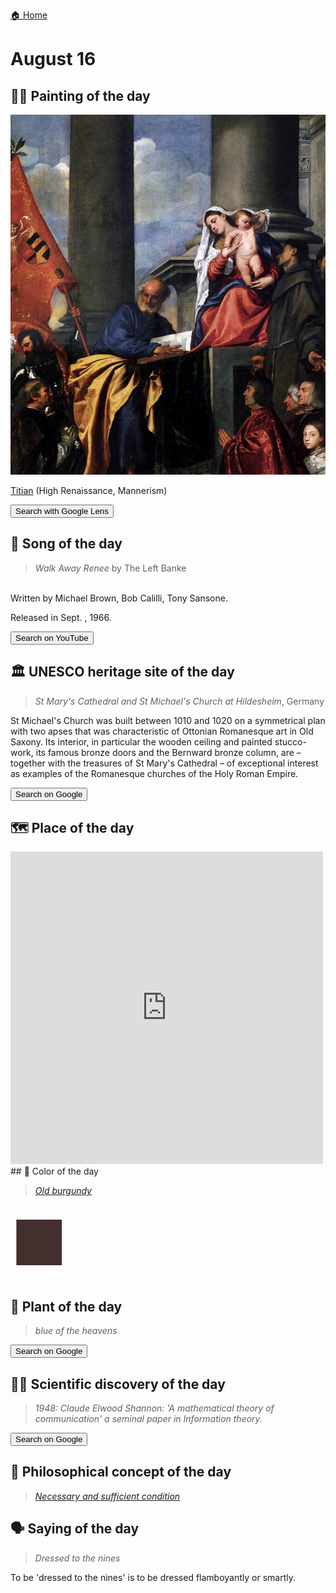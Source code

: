 
[🏠 Home](../../index.md)

# August 16

## 🧑‍🎨 Painting of the day

<img width="600" src="../img/Titian_7.jpg">

[Titian](http://en.wikipedia.org/wiki/Titian) (High Renaissance, Mannerism)

<button class="btn btn-success"
onclick=" window.open('https://lens.google.com/uploadbyurl?url=https://iretes.github.io/one-a-day/data/img/Titian_7.jpg','_blank')">
Search with Google Lens
</button>

## 🎼 Song of the day

> *Walk Away Renee*
by The Left Banke

<br />Written by Michael Brown, Bob Calilli, Tony Sansone.

Released in Sept. , 1966.

<button class="btn btn-success"
onclick=" window.open('http://www.youtube.com/search?q=Walk Away Renee by The Left Banke','_blank')">
Search on YouTube
</button>

## 🏛️ UNESCO heritage site of the day

> *St Mary's Cathedral and St Michael's Church at Hildesheim*, Germany

<p>St Michael's Church was built between 1010 and 1020 on a symmetrical plan with two apses that was characteristic of Ottonian Romanesque art in Old Saxony. Its interior, in particular the wooden ceiling and painted stucco-work, its famous bronze doors and the Bernward bronze column, are – together with the treasures of St Mary's Cathedral – of exceptional interest as examples of the Romanesque churches of the Holy Roman Empire.</p>

<button class="btn btn-success"
onclick=" window.open('http://www.google.com/search?q=St Mary s Cathedral and St Michael s Church at Hildesheim','_blank')">
Search on Google
</button>

## 🗺️ Place of the day

<iframe
src="https://www.mapcrunch.com"
name="mapcrunch"
width="500"
height="500"
allowTransparency="true"
scrolling="no"
frameborder="0"
>
</iframe>
## 🎨 Color of the day

> *[Old burgundy](https://en.wikipedia.org/wiki/Burgundy_(color)#Old_burgundy)*

<div style="color:#43302E; font-size: 100px;">&#9632;</div>

## 🌿 Plant of the day

> *blue of the heavens*

<button class="btn btn-success"
onclick=" window.open('http://www.google.com/search?q=blue of the heavens','_blank')">
Search on Google
</button>

## 🧑‍🔬 Scientific discovery of the day

> *1948: Claude Elwood Shannon: 'A mathematical theory of communication' a seminal paper in Information theory.*

<button class="btn btn-success"
onclick=" window.open('http://www.google.com/search?q=1948: Claude Elwood Shannon:  A mathematical theory of communication  a seminal paper in Information theory.','_blank')"> 
Search on Google
</button>

## 💭 Philosophical concept of the day

> *[Necessary and sufficient condition](https://en.wikipedia.org/wiki/Necessary_and_sufficient_condition)*

## 🗣️ Saying of the day

> *Dressed to the nines*

To be 'dressed to the nines' is to be dressed flamboyantly or smartly.
